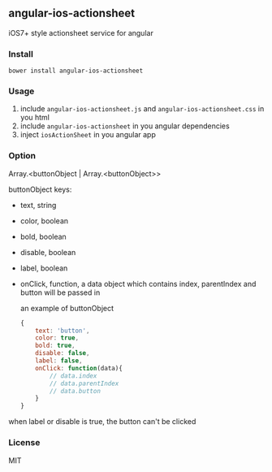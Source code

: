 ## angular-ios-actionsheet
iOS7+ style actionsheet service for angular

### Install
```shell
bower install angular-ios-actionsheet
```

### Usage
1. include `angular-ios-actionsheet.js` and `angular-ios-actionsheet.css` in you html
2. include `angular-ios-actionsheet` in you angular dependencies
3. inject `iosActionSheet` in you angular app

### Option
Array.&lt;buttonObject | Array.&lt;buttonObject>>

buttonObject keys:

- text, string
- color, boolean
- bold, boolean
- disable, boolean
- label, boolean
- onClick, function, a data object which contains index, parentIndex and button will be passed in

    an example of buttonObject
    ```js
    {
        text: 'button',
        color: true,
        bold: true,
        disable: false,
        label: false,
        onClick: function(data){
            // data.index
            // data.parentIndex
            // data.button
        }
    }
    ```

when label or disable is true, the button can't be clicked

### License
MIT
